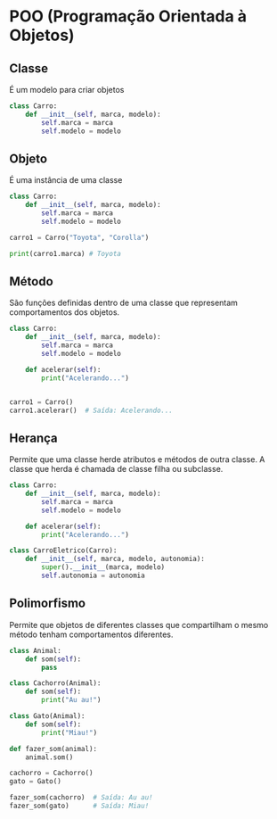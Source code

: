 # POO (Programação Orientada à Objetos)

## Classe

É um modelo para criar objetos

```py
class Carro:
    def __init__(self, marca, modelo):
        self.marca = marca
        self.modelo = modelo
```

## Objeto

É uma instância de uma classe

```py
class Carro:
    def __init__(self, marca, modelo):
        self.marca = marca
        self.modelo = modelo

carro1 = Carro("Toyota", "Corolla")

print(carro1.marca) # Toyota
```

## Método

São funções definidas dentro de uma classe que representam comportamentos dos objetos.

```py
class Carro:
    def __init__(self, marca, modelo):
        self.marca = marca
        self.modelo = modelo

    def acelerar(self):
        print("Acelerando...")


carro1 = Carro()
carro1.acelerar()  # Saída: Acelerando...
```

## Herança

Permite que uma classe herde atributos e métodos de outra classe. 
A classe que herda é chamada de classe filha ou subclasse.

```py
class Carro:
    def __init__(self, marca, modelo):
        self.marca = marca
        self.modelo = modelo

    def acelerar(self):
        print("Acelerando...")

class CarroEletrico(Carro):
    def __init__(self, marca, modelo, autonomia):
        super().__init__(marca, modelo)
        self.autonomia = autonomia
```

## Polimorfismo

Permite que objetos de diferentes classes que compartilham o mesmo método tenham comportamentos diferentes.

```py
class Animal:
    def som(self):
        pass

class Cachorro(Animal):
    def som(self):
        print("Au au!")

class Gato(Animal):
    def som(self):
        print("Miau!")

def fazer_som(animal):
    animal.som()

cachorro = Cachorro()
gato = Gato()

fazer_som(cachorro)  # Saída: Au au!
fazer_som(gato)      # Saída: Miau!
```
